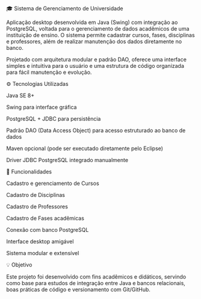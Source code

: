 🎓 Sistema de Gerenciamento de Universidade

Aplicação desktop desenvolvida em Java (Swing) com integração ao PostgreSQL, voltada para o gerenciamento de dados acadêmicos de uma instituição de ensino.
O sistema permite cadastrar cursos, fases, disciplinas e professores, além de realizar manutenção dos dados diretamente no banco.

Projetado com arquitetura modular e padrão DAO, oferece uma interface simples e intuitiva para o usuário e uma estrutura de código organizada para fácil manutenção e evolução.

⚙️ Tecnologias Utilizadas

Java SE 8+

Swing para interface gráfica

PostgreSQL + JDBC para persistência

Padrão DAO (Data Access Object) para acesso estruturado ao banco de dados

Maven opcional (pode ser executado diretamente pelo Eclipse)

Driver JDBC PostgreSQL integrado manualmente

🚀 Funcionalidades

Cadastro e gerenciamento de Cursos

Cadastro de Disciplinas

Cadastro de Professores

Cadastro de Fases acadêmicas

Conexão com banco PostgreSQL

Interface desktop amigável

Sistema modular e extensível

💡 Objetivo

Este projeto foi desenvolvido com fins acadêmicos e didáticos, servindo como base para estudos de integração entre Java e bancos relacionais, boas práticas de código e versionamento com Git/GitHub.
